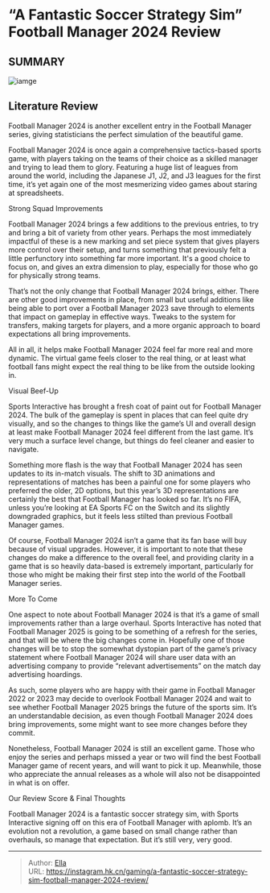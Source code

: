 # “A Fantastic Soccer Strategy Sim” Football Manager 2024 Review


## SUMMARY 

![iamge](https://static1.srcdn.com/wordpress/wp-content/uploads/2023/11/football-manager-2024-artwork.jpg)

## Literature Review

Football Manager 2024 is another excellent entry in the Football Manager series, giving statisticians the perfect simulation of the beautiful game.





Football Manager 2024 is once again a comprehensive tactics-based sports game, with players taking on the teams of their choice as a skilled manager and trying to lead them to glory. Featuring a huge list of leagues from around the world, including the Japanese J1, J2, and J3 leagues for the first time, it’s yet again one of the most mesmerizing video games about staring at spreadsheets.





 Strong Squad Improvements 
          

Football Manager 2024 brings a few additions to the previous entries, to try and bring a bit of variety from other years. Perhaps the most immediately impactful of these is a new marking and set piece system that gives players more control over their setup, and turns something that previously felt a little perfunctory into something far more important. It&#39;s a good choice to focus on, and gives an extra dimension to play, especially for those who go for physically strong teams.

That’s not the only change that Football Manager 2024 brings, either. There are other good improvements in place, from small but useful additions like being able to port over a Football Manager 2023 save through to elements that impact on gameplay in effective ways. Tweaks to the system for transfers, making targets for players, and a more organic approach to board expectations all bring improvements.




All in all, it helps make Football Manager 2024 feel far more real and more dynamic. The virtual game feels closer to the real thing, or at least what football fans might expect the real thing to be like from the outside looking in.



 Visual Beef-Up 
          

Sports Interactive has brought a fresh coat of paint out for Football Manager 2024. The bulk of the gameplay is spent in places that can feel quite dry visually, and so the changes to things like the game’s UI and overall design at least make Football Manager 2024 feel different from the last game. It’s very much a surface level change, but things do feel cleaner and easier to navigate.

Something more flash is the way that Football Manager 2024 has seen updates to its in-match visuals. The shift to 3D animations and representations of matches has been a painful one for some players who preferred the older, 2D options, but this year’s 3D representations are certainly the best that Football Manager has looked so far. It’s no FIFA, unless you’re looking at EA Sports FC on the Switch and its slightly downgraded graphics, but it feels less stilted than previous Football Manager games.




Of course, Football Manager 2024 isn’t a game that its fan base will buy because of visual upgrades. However, it is important to note that these changes do make a difference to the overall feel, and providing clarity in a game that is so heavily data-based is extremely important, particularly for those who might be making their first step into the world of the Football Manager series.



 More To Come 
          

One aspect to note about Football Manager 2024 is that it’s a game of small improvements rather than a large overhaul. Sports Interactive has noted that Football Manager 2025 is going to be something of a refresh for the series, and that will be where the big changes come in. Hopefully one of those changes will be to stop the somewhat dystopian part of the game’s privacy statement where Football Manager 2024 will share user data with an advertising company to provide “relevant advertisements” on the match day advertising hoardings.




As such, some players who are happy with their game in Football Manager 2022 or 2023 may decide to overlook Football Manager 2024 and wait to see whether Football Manager 2025 brings the future of the sports sim. It’s an understandable decision, as even though Football Manager 2024 does bring improvements, some might want to see more changes before they commit.

Nonetheless, Football Manager 2024 is still an excellent game. Those who enjoy the series and perhaps missed a year or two will find the best Football Manager game of recent years, and will want to pick it up. Meanwhile, those who appreciate the annual releases as a whole will also not be disappointed in what is on offer.



 Our Review Score &amp; Final Thoughts 


Football Manager 2024 is a fantastic soccer strategy sim, with Sports Interactive signing off on this era of Football Manager with aplomb. It’s an evolution not a revolution, a game based on small change rather than overhauls, so manage that expectation. But it’s still very, very good.



---

> Author: [Ella](https://instagram.hk.cn/)  
> URL: https://instagram.hk.cn/gaming/a-fantastic-soccer-strategy-sim-football-manager-2024-review/  

